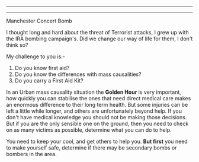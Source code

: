 ----

----

Manchester Concert Bomb

I thought long and hard about the threat of Terrorist attacks, I grew up with the IRA bombing campaign's. Did we change our way of life for them, I don't think so? 

My challenge to you is:-
1. Do you know first aid?
2. Do you know the differences with mass causalities?
3. Do you carry a First Aid Kit?

In an Urban mass causality situation the **Golden Hour** is very important, how quickly you can stabilise the ones that need direct medical care makes an enormous difference to their long term health. But some injuries can be left a little while longer, and others are unfortunately beyond help.  If you don't have medical knowledge you should not be making those decisions. But if you are the only sensible one on the ground, then you need to check on as many victims as possible, determine what you can do to help. 

You need to keep your cool, and get others to help you. **But first** you need to make yourself safe, determine if there may be secondary bombs or bombers in the area. 
